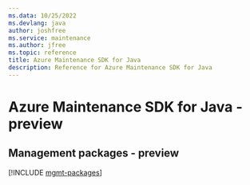 ```yaml
---
ms.data: 10/25/2022
ms.devlang: java
author: joshfree
ms.service: maintenance
ms.author: jfree
ms.topic: reference
title: Azure Maintenance SDK for Java
description: Reference for Azure Maintenance SDK for Java
---
```

# Azure Maintenance SDK for Java - preview

## Management packages - preview
[!INCLUDE [mgmt-packages](maintenance-mgmt-index.md)]
